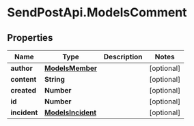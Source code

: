 # SendPostApi.ModelsComment

## Properties
Name | Type | Description | Notes
------------ | ------------- | ------------- | -------------
**author** | [**ModelsMember**](ModelsMember.md) |  | [optional] 
**content** | **String** |  | [optional] 
**created** | **Number** |  | [optional] 
**id** | **Number** |  | [optional] 
**incident** | [**ModelsIncident**](ModelsIncident.md) |  | [optional] 


